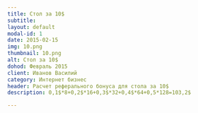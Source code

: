 ```yaml
---
title: Стол за 10$
subtitle:
layout: default
modal-id: 1
date: 2015-02-15
img: 10.png
thumbnail: 10.png
alt: Стол за 10$
dohod: Февраль 2015
client: Иванов Василий
category: Интернет бизнес
header: Расчет реферального бонуса для стола за 10$
description: 0,1$*8+0,2$*16+0,3$*32+0,4$*64+0,5*128=103,2$

---
```

